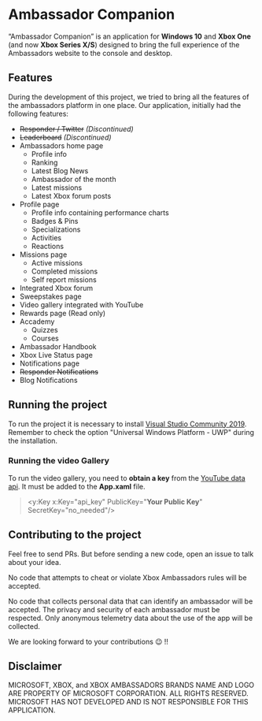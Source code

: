 # Ambassador Companion
“Ambassador Companion” is an application for **Windows 10** and **Xbox One** (and now **Xbox Series X/S**) designed to bring the full experience of the Ambassadors website to the console and desktop.

## Features
During the development of this project, we tried to bring all the features of the ambassadors platform in one place. Our application, initially had the following features:
* ~~Responder / Twitter~~ *(Discontinued)*
* ~~Leaderboard~~ *(Discontinued)*
* Ambassadors home page
  * Profile info
  * Ranking
  * Latest Blog News
  * Ambassador of the month
  * Latest missions
  * Latest Xbox forum posts
* Profile page
  * Profile info containing performance charts
  * Badges & Pins
  * Specializations
  * Activities
  * Reactions
* Missions page
  * Active missions
  * Completed missions
  * Self report missions
* Integrated Xbox forum
* Sweepstakes page
* Video gallery integrated with YouTube
* Rewards page (Read only)
* Accademy
  * Quizzes
  * Courses
* Ambassador Handbook
* Xbox Live Status page
* Notifications page
* ~~Responder Notifications~~
* Blog Notifications

## Running the project
To run the project it is necessary to install [Visual Studio Community 2019](https://visualstudio.microsoft.com/). Remember to check the option "Universal Windows Platform - UWP" during the installation.

### Running the video Gallery
To run the video gallery, you need to **obtain a key** from the [YouTube data api](https://developers.google.com/youtube/v3). It must be added to the **App.xaml** file.

> <y:Key x:Key="api_key" PublicKey="**Your Public Key**" SecretKey="no_needed"/>

## Contributing to the project
Feel free to send PRs. But before sending a new code, open an issue to talk about your idea.

No code that attempts to cheat or violate Xbox Ambassadors rules will be accepted.

No code that collects personal data that can identify an ambassador will be accepted. The privacy and security of each ambassador must be respected. Only anonymous telemetry data about the use of the app will be collected.

We are looking forward to your contributions 😉 !!

## Disclaimer
MICROSOFT, XBOX, and XBOX AMBASSADORS BRANDS NAME AND LOGO ARE PROPERTY OF MICROSOFT CORPORATION. ALL RIGHTS RESERVED. MICROSOFT HAS NOT DEVELOPED AND IS NOT RESPONSIBLE FOR THIS APPLICATION.

